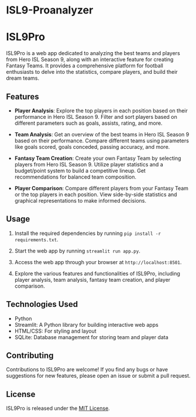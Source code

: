 # ISL9-Proanalyzer
# ISL9Pro

ISL9Pro is a web app dedicated to analyzing the best teams and players from Hero ISL Season 9, along with an interactive feature for creating Fantasy Teams. It provides a comprehensive platform for football enthusiasts to delve into the statistics, compare players, and build their dream teams.

## Features

- **Player Analysis**: Explore the top players in each position based on their performance in Hero ISL Season 9. Filter and sort players based on different parameters such as goals, assists, rating, and more.

- **Team Analysis**: Get an overview of the best teams in Hero ISL Season 9 based on their performance. Compare different teams using parameters like goals scored, goals conceded, passing accuracy, and more.

- **Fantasy Team Creation**: Create your own Fantasy Team by selecting players from Hero ISL Season 9. Utilize player statistics and a budget/point system to build a competitive lineup. Get recommendations for balanced team composition.

- **Player Comparison**: Compare different players from your Fantasy Team or the top players in each position. View side-by-side statistics and graphical representations to make informed decisions.

## Usage

1. Install the required dependencies by running `pip install -r requirements.txt`.

2. Start the web app by running `streamlit run app.py`.

3. Access the web app through your browser at `http://localhost:8501`.

4. Explore the various features and functionalities of ISL9Pro, including player analysis, team analysis, fantasy team creation, and player comparison.

## Technologies Used

- Python
- Streamlit: A Python library for building interactive web apps
- HTML/CSS: For styling and layout
- SQLite: Database management for storing team and player data

## Contributing

Contributions to ISL9Pro are welcome! If you find any bugs or have suggestions for new features, please open an issue or submit a pull request.

## License

ISL9Pro is released under the [MIT License](https://opensource.org/licenses/MIT).

